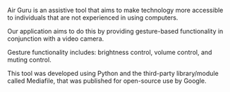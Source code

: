 
Air Guru is an assistive tool that aims to make technology more accessible to individuals that are not experienced in using computers. 

Our application aims to do this by providing gesture-based functionality in conjunction with a video camera. 

Gesture functionality includes: brightness control, volume control, and muting control. 

This tool was developed using Python and the third-party library/module called Mediafile, that was published for open-source use by Google.